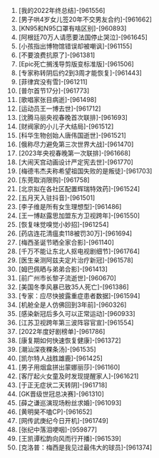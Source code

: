 
1. [我的2022年终总结]-[961556]
1. [男子哄4岁女儿签20年不交男友合约]-[961662]
1. [KN95和N95口罩有啥区别]-[960893]
1. [阿根廷70万人请愿要法国停止哭泣]-[961645]
1. [小孩指出博物馆错误却被嘲讽]-[961155]
1. [不要浪费抗原了]-[961381]
1. [Epic死亡搁浅导剪版变标准版]-[961506]
1. [专家称转阴后约2到3周才能恢复]-[961443]
1. [菲律宾没有雪]-[961211]
1. [普尔首节17分]-[961773]
1. [歌唱家张目病逝]-[961498]
1. [运动员王一博去世]-[961712]
1. [沈腾马丽央视春晚首次联排]-[961693]
1. [财阀家的小儿子大结局]-[961512]
1. [科华生物创始人唐伟国逝世]-[961521]
1. [俄称尽力避免第三次世界大战]-[961470]
1. [2023年央视春晚第一次联排]-[961668]
1. [大闹天宫动画设计严定宪去世]-[961770]
1. [梅德韦杰夫称希望祖国失败的是叛徒]-[961703]
1. [东莞取消限购]-[961758]
1. [北京拟在各社区配置辉瑞特效药]-[961524]
1. [五月天入驻抖音]-[961501]
1. [李子维是所有女生理想型]-[961486]
1. [王一博赵露思加盟东方卫视跨年]-[961550]
1. [恢复味觉嗅觉小妙招]-[961254]
1. [药店连花清瘟卖118被罚30万]-[961694]
1. [梅西圣诞节晒全家合影]-[961140]
1. [千万不能让东北人抠电视剧细节]-[961764]
1. [医生亲测阿兹夫定片治疗新冠]-[961578]
1. [姆巴佩晒与弟弟合影]-[961413]
1. [前广州市长黎子流逝世]-[960670]
1. [美国冬季风暴已致35人死亡]-[961386]
1. [专家：应尽快披露重症患者数据]-[961594]
1. [机舱全是人仿佛回到3年前]-[960326]
1. [感染新冠后多久可以正常运动]-[960933]
1. [江苏卫视跨年第三波阵容官宣]-[961554]
1. [2022年度好剧榜单]-[961786]
1. [康复期如何快速恢复健康]-[961372]
1. [潮汕深夜粿条汤]-[961535]
1. [凯尔特人战胜雄鹿]-[961425]
1. [男子用烟盒拼出蒙娜丽莎]-[961160]
1. [客厅起火女童及时发现提醒家人]-[961621]
1. [于正无症状二天转阴]-[961718]
1. [GK晋级世冠总决赛]-[961310]
1. [薛之谦巡演现场粉丝求婚]-[961093]
1. [黄明昊不嗑CP]-[961652]
1. [网传武庚纪今日开机]-[961749]
1. [张纪中落泪哽咽]-[959877]
1. [王凯谭松韵向风而行开播]-[961539]
1. [克洛普：梅西是我见过最伟大的球员]-[961374]